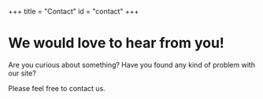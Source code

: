 +++
title = "Contact"
id = "contact"
+++

# We would love to hear from you!

Are you curious about something?
Have you found any kind of problem with our site?

Please feel free to contact us.
